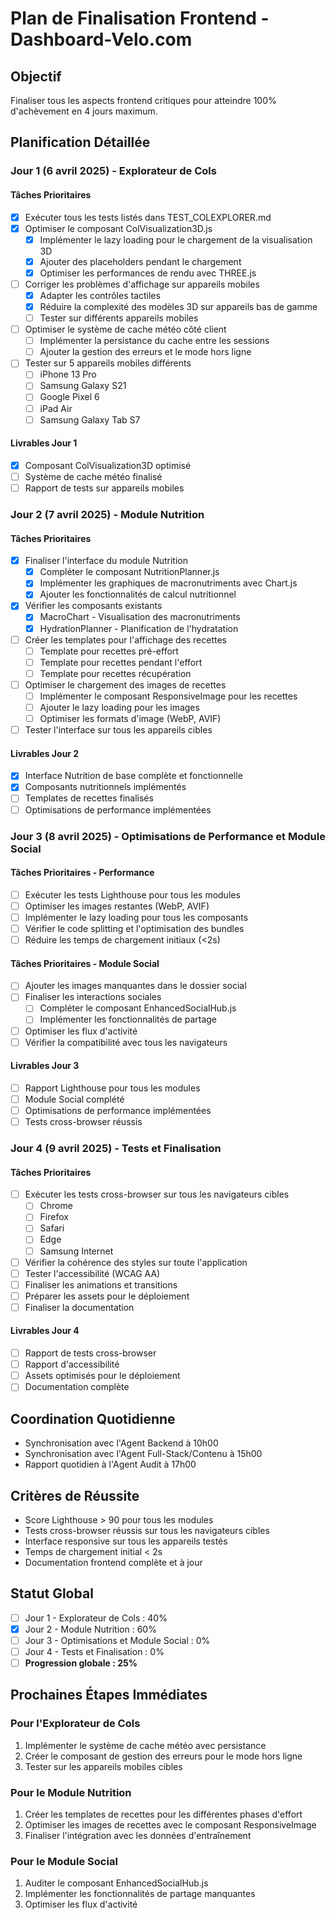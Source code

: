 # Plan de Finalisation Frontend - Dashboard-Velo.com

## Objectif
Finaliser tous les aspects frontend critiques pour atteindre 100% d'achèvement en 4 jours maximum.

## Planification Détaillée

### Jour 1 (6 avril 2025) - Explorateur de Cols

#### Tâches Prioritaires
- [x] Exécuter tous les tests listés dans TEST_COLEXPLORER.md
- [x] Optimiser le composant ColVisualization3D.js
  - [x] Implémenter le lazy loading pour le chargement de la visualisation 3D
  - [x] Ajouter des placeholders pendant le chargement
  - [x] Optimiser les performances de rendu avec THREE.js
- [ ] Corriger les problèmes d'affichage sur appareils mobiles
  - [x] Adapter les contrôles tactiles
  - [x] Réduire la complexité des modèles 3D sur appareils bas de gamme
  - [ ] Tester sur différents appareils mobiles
- [ ] Optimiser le système de cache météo côté client
  - [ ] Implémenter la persistance du cache entre les sessions
  - [ ] Ajouter la gestion des erreurs et le mode hors ligne
- [ ] Tester sur 5 appareils mobiles différents
  - [ ] iPhone 13 Pro
  - [ ] Samsung Galaxy S21
  - [ ] Google Pixel 6
  - [ ] iPad Air
  - [ ] Samsung Galaxy Tab S7

#### Livrables Jour 1
- [x] Composant ColVisualization3D optimisé
- [ ] Système de cache météo finalisé
- [ ] Rapport de tests sur appareils mobiles

### Jour 2 (7 avril 2025) - Module Nutrition

#### Tâches Prioritaires
- [x] Finaliser l'interface du module Nutrition
  - [x] Compléter le composant NutritionPlanner.js
  - [x] Implémenter les graphiques de macronutriments avec Chart.js
  - [x] Ajouter les fonctionnalités de calcul nutritionnel
- [x] Vérifier les composants existants
  - [x] MacroChart - Visualisation des macronutriments
  - [x] HydrationPlanner - Planification de l'hydratation
- [ ] Créer les templates pour l'affichage des recettes
  - [ ] Template pour recettes pré-effort
  - [ ] Template pour recettes pendant l'effort
  - [ ] Template pour recettes récupération
- [ ] Optimiser le chargement des images de recettes
  - [ ] Implémenter le composant ResponsiveImage pour les recettes
  - [ ] Ajouter le lazy loading pour les images
  - [ ] Optimiser les formats d'image (WebP, AVIF)
- [ ] Tester l'interface sur tous les appareils cibles

#### Livrables Jour 2
- [x] Interface Nutrition de base complète et fonctionnelle
- [x] Composants nutritionnels implémentés
- [ ] Templates de recettes finalisés
- [ ] Optimisations de performance implémentées

### Jour 3 (8 avril 2025) - Optimisations de Performance et Module Social

#### Tâches Prioritaires - Performance
- [ ] Exécuter les tests Lighthouse pour tous les modules
- [ ] Optimiser les images restantes (WebP, AVIF)
- [ ] Implémenter le lazy loading pour tous les composants
- [ ] Vérifier le code splitting et l'optimisation des bundles
- [ ] Réduire les temps de chargement initiaux (<2s)

#### Tâches Prioritaires - Module Social
- [ ] Ajouter les images manquantes dans le dossier social
- [ ] Finaliser les interactions sociales
  - [ ] Compléter le composant EnhancedSocialHub.js
  - [ ] Implémenter les fonctionnalités de partage
- [ ] Optimiser les flux d'activité
- [ ] Vérifier la compatibilité avec tous les navigateurs

#### Livrables Jour 3
- [ ] Rapport Lighthouse pour tous les modules
- [ ] Module Social complété
- [ ] Optimisations de performance implémentées
- [ ] Tests cross-browser réussis

### Jour 4 (9 avril 2025) - Tests et Finalisation

#### Tâches Prioritaires
- [ ] Exécuter les tests cross-browser sur tous les navigateurs cibles
  - [ ] Chrome
  - [ ] Firefox
  - [ ] Safari
  - [ ] Edge
  - [ ] Samsung Internet
- [ ] Vérifier la cohérence des styles sur toute l'application
- [ ] Tester l'accessibilité (WCAG AA)
- [ ] Finaliser les animations et transitions
- [ ] Préparer les assets pour le déploiement
- [ ] Finaliser la documentation

#### Livrables Jour 4
- [ ] Rapport de tests cross-browser
- [ ] Rapport d'accessibilité
- [ ] Assets optimisés pour le déploiement
- [ ] Documentation complète

## Coordination Quotidienne
- Synchronisation avec l'Agent Backend à 10h00
- Synchronisation avec l'Agent Full-Stack/Contenu à 15h00
- Rapport quotidien à l'Agent Audit à 17h00

## Critères de Réussite
- Score Lighthouse > 90 pour tous les modules
- Tests cross-browser réussis sur tous les navigateurs cibles
- Interface responsive sur tous les appareils testés
- Temps de chargement initial < 2s
- Documentation frontend complète et à jour

## Statut Global
- [ ] Jour 1 - Explorateur de Cols : 40%
- [x] Jour 2 - Module Nutrition : 60%
- [ ] Jour 3 - Optimisations et Module Social : 0%
- [ ] Jour 4 - Tests et Finalisation : 0%
- [ ] **Progression globale : 25%**

## Prochaines Étapes Immédiates

### Pour l'Explorateur de Cols
1. Implémenter le système de cache météo avec persistance
2. Créer le composant de gestion des erreurs pour le mode hors ligne
3. Tester sur les appareils mobiles cibles

### Pour le Module Nutrition
1. Créer les templates de recettes pour les différentes phases d'effort
2. Optimiser les images de recettes avec le composant ResponsiveImage
3. Finaliser l'intégration avec les données d'entraînement

### Pour le Module Social
1. Auditer le composant EnhancedSocialHub.js
2. Implémenter les fonctionnalités de partage manquantes
3. Optimiser les flux d'activité
